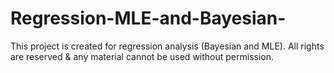 # Regression-MLE-and-Bayesian-
This project is created for regression analysis (Bayesian and MLE).
All rights are reserved & any material cannot be used without permission.
